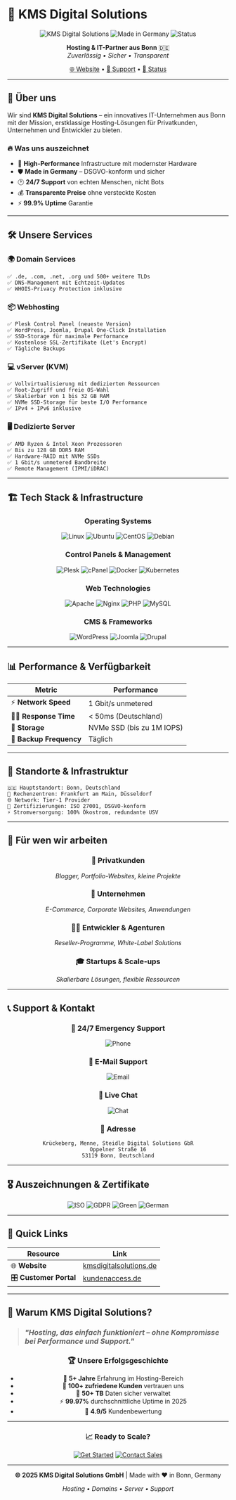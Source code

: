 # 🚀 KMS Digital Solutions

<div align="center">

![KMS Digital Solutions](https://img.shields.io/badge/KMS-Digital%20Solutions-0066cc?style=for-the-badge&logo=server&logoColor=white)
![Made in Germany](https://img.shields.io/badge/Made%20in-Germany-black?style=for-the-badge&logo=germany&logoColor=white)
![Status](https://img.shields.io/badge/Status-Online-00d26a?style=for-the-badge&logo=statuspage&logoColor=white)

**Hosting & IT-Partner aus Bonn** 🇩🇪  
*Zuverlässig • Sicher • Transparent*

[🌐 Website](https://www.kmsdigitalsolutions.de) • [📧 Support](mailto:support@kmsdigitalsolutions.de) • [📱 Status](https://status.kmsdigitalsolutions.de)

</div>

---

## 🎯 Über uns

Wir sind **KMS Digital Solutions** – ein innovatives IT-Unternehmen aus Bonn mit der Mission, erstklassige Hosting-Lösungen für Privatkunden, Unternehmen und Entwickler zu bieten.

### 🔥 Was uns auszeichnet
- 🚀 **High-Performance** Infrastructure mit modernster Hardware
- 🛡️ **Made in Germany** – DSGVO-konform und sicher
- 🕐 **24/7 Support** von echten Menschen, nicht Bots
- 💰 **Transparente Preise** ohne versteckte Kosten
- ⚡ **99.9% Uptime** Garantie

---

## 🛠️ Unsere Services

### 🌍 **Domain Services**
```
✅ .de, .com, .net, .org und 500+ weitere TLDs
✅ DNS-Management mit Echtzeit-Updates
✅ WHOIS-Privacy Protection inklusive
```

### 📦 **Webhosting**
```
✅ Plesk Control Panel (neueste Version)
✅ WordPress, Joomla, Drupal One-Click Installation
✅ SSD-Storage für maximale Performance
✅ Kostenlose SSL-Zertifikate (Let's Encrypt)
✅ Tägliche Backups 
```

### 💻 **vServer (KVM)**
```
✅ Vollvirtualisierung mit dedizierten Ressourcen
✅ Root-Zugriff und freie OS-Wahl
✅ Skalierbar von 1 bis 32 GB RAM
✅ NVMe SSD-Storage für beste I/O Performance
✅ IPv4 + IPv6 inklusive
```

### 🖥️ **Dedizierte Server**
```
✅ AMD Ryzen & Intel Xeon Prozessoren
✅ Bis zu 128 GB DDR5 RAM
✅ Hardware-RAID mit NVMe SSDs
✅ 1 Gbit/s unmetered Bandbreite
✅ Remote Management (IPMI/iDRAC)
```

---

## 🏗️ Tech Stack & Infrastructure

<div align="center">

### **Operating Systems**
![Linux](https://img.shields.io/badge/Linux-FCC624?style=for-the-badge&logo=linux&logoColor=black)
![Ubuntu](https://img.shields.io/badge/Ubuntu-E95420?style=for-the-badge&logo=ubuntu&logoColor=white)
![CentOS](https://img.shields.io/badge/CentOS-262577?style=for-the-badge&logo=centos&logoColor=white)
![Debian](https://img.shields.io/badge/Debian-D70A53?style=for-the-badge&logo=debian&logoColor=white)

### **Control Panels & Management**
![Plesk](https://img.shields.io/badge/Plesk-1C4E8C?style=for-the-badge&logo=plesk&logoColor=white)
![cPanel](https://img.shields.io/badge/cPanel-FF6C2C?style=for-the-badge&logo=cpanel&logoColor=white)
![Docker](https://img.shields.io/badge/Docker-0db7ed?style=for-the-badge&logo=docker&logoColor=white)
![Kubernetes](https://img.shields.io/badge/kubernetes-%23326ce5.svg?style=for-the-badge&logo=kubernetes&logoColor=white)

### **Web Technologies**
![Apache](https://img.shields.io/badge/Apache-D22128?style=for-the-badge&logo=Apache&logoColor=white)
![Nginx](https://img.shields.io/badge/nginx-%23009639.svg?style=for-the-badge&logo=nginx&logoColor=white)
![PHP](https://img.shields.io/badge/PHP-777BB4?style=for-the-badge&logo=php&logoColor=white)
![MySQL](https://img.shields.io/badge/MySQL-00000F?style=for-the-badge&logo=mysql&logoColor=white)

### **CMS & Frameworks**
![WordPress](https://img.shields.io/badge/WordPress-%23117AC9.svg?style=for-the-badge&logo=WordPress&logoColor=white)
![Joomla](https://img.shields.io/badge/joomla-%235091CD.svg?style=for-the-badge&logo=joomla&logoColor=white)
![Drupal](https://img.shields.io/badge/drupal-%230678BE.svg?style=for-the-badge&logo=drupal&logoColor=white)

</div>

---

## 📊 Performance & Verfügbarkeit

<div align="center">

| Metric | Performance |
|--------|-------------|
| ⚡ **Network Speed** | 1 Gbit/s unmetered |
| 🏃‍♂️ **Response Time** | < 50ms (Deutschland) |
| 💾 **Storage** | NVMe SSD (bis zu 1M IOPS) |
| 🔄 **Backup Frequency** | Täglich |

</div>

---

## 🏢 Standorte & Infrastruktur

```
🇩🇪 Hauptstandort: Bonn, Deutschland
🏢 Rechenzentren: Frankfurt am Main, Düsseldorf
🌐 Network: Tier-1 Provider
🔐 Zertifizierungen: ISO 27001, DSGVO-konform
⚡ Stromversorgung: 100% Ökostrom, redundante USV
```

---

## 💼 Für wen wir arbeiten

<div align="center">

### 👤 **Privatkunden**
*Blogger, Portfolio-Websites, kleine Projekte*

### 🏢 **Unternehmen**
*E-Commerce, Corporate Websites, Anwendungen*

### 👨‍💻 **Entwickler & Agenturen**
*Reseller-Programme, White-Label Solutions*

### 🎓 **Startups & Scale-ups**
*Skalierbare Lösungen, flexible Ressourcen*

</div>

---

## 📞 Support & Kontakt

<div align="center">

### 🚨 **24/7 Emergency Support**
![Phone](https://img.shields.io/badge/Phone-+49%20(0)%20228%2054830%20900-green?style=for-the-badge&logo=phone&logoColor=white)

### 📧 **E-Mail Support**
![Email](https://img.shields.io/badge/Email-support@kmsdigitalsolutions.de-blue?style=for-the-badge&logo=gmail&logoColor=white)

### 💬 **Live Chat**
![Chat](https://img.shields.io/badge/Live%20Chat-Available-brightgreen?style=for-the-badge&logo=livechat&logoColor=white)

### 📍 **Adresse**
```
Krückeberg, Menne, Steidle Digital Solutions GbR
Oppelner Straße 16
53119 Bonn, Deutschland
```

</div>

---

## 🎖️ Auszeichnungen & Zertifikate

<div align="center">

![ISO](https://img.shields.io/badge/ISO%2027001-Certified-blue?style=for-the-badge)
![GDPR](https://img.shields.io/badge/GDPR-Compliant-green?style=for-the-badge)
![Green](https://img.shields.io/badge/100%25-Green%20Energy-brightgreen?style=for-the-badge)
![German](https://img.shields.io/badge/Hosted%20in-Germany-red?style=for-the-badge)

</div>

---

## 🔗 Quick Links

| Resource | Link |
|----------|------|
| 🌐 **Website** | [kmsdigitalsolutions.de](https://www.kmsdigitalsolutions.de) |
| 🎛️ **Customer Portal** | [kundenaccess.de](https://kundenaccess.de) |

---

## 🚀 Warum KMS Digital Solutions?

> ### *"Hosting, das einfach funktioniert – ohne Kompromisse bei Performance und Support."*

<div align="center">

### 🏆 **Unsere Erfolgsgeschichte**
- 🎯 **5+ Jahre** Erfahrung im Hosting-Bereich
- 👥 **100+ zufriedene Kunden** vertrauen uns
- 💾 **50+ TB** Daten sicher verwaltet
- ⚡ **99.97%** durchschnittliche Uptime in 2025
- 🏅 **4.9/5** Kundenbewertung

---

### 📈 **Ready to Scale?**

[![Get Started](https://img.shields.io/badge/Get%20Started-Jetzt%20beginnen-0066cc?style=for-the-badge&logo=rocket&logoColor=white)](https://www.kmsdigitalsolutions.de/order)
[![Contact Sales](https://img.shields.io/badge/Contact%20Sales-Beratung%20anfordern-28a745?style=for-the-badge&logo=handshake&logoColor=white)](mailto:sales@kmsdigitalsolutions.de)

</div>

---

<div align="center">

**© 2025 KMS Digital Solutions GmbH** | Made with ❤️ in Bonn, Germany

*Hosting • Domains • Server • Support*

</div>

